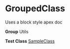 # GroupedClass

Uses a block style apex doc


**Group** Utils


**Test Class** [SampleClass](/Stripe-Integration/SampleClass.md)

